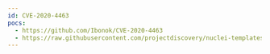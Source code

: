 ```yaml
---
id: CVE-2020-4463
pocs:
  - https://github.com/Ibonok/CVE-2020-4463
  - https://raw.githubusercontent.com/projectdiscovery/nuclei-templates/master/cves/CVE-2020-4463.yaml
---
```

